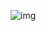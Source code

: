 ![img](https://skillicons.dev/icons?i=nodejs,ts,js,go,express,postman,mongodb,react,next,tailwind,redux,emotion,figma,vite,materialui,npm,obsidian,vercel&theme=light)




